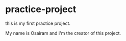# practice-project
this is my first practice project.


My name is Osairam and i'm the creator of this project.
